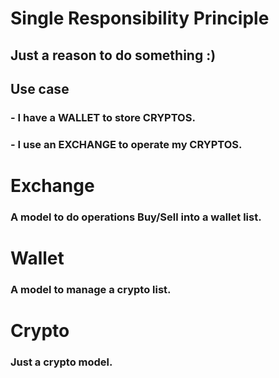 #  Single Responsibility Principle

##  Just a reason to do something :)

## Use case
 
### - I have a WALLET to store CRYPTOS.
### - I use an EXCHANGE to operate my CRYPTOS.


# Exchange
### A model to do operations Buy/Sell into a wallet list.

# Wallet
### A model to manage a crypto list.

# Crypto
### Just a crypto model.
